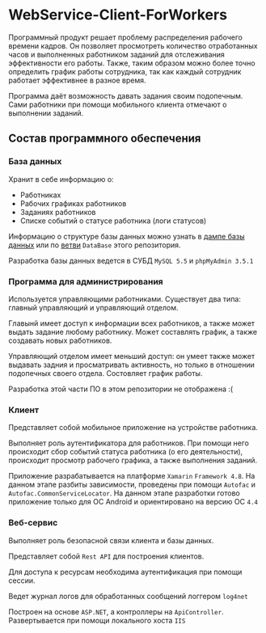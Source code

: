 # WebService-Client-ForWorkers
Программный продукт решает проблему распределения рабочего времени кадров.
Он позволяет просмотреть количество отработанных часов и выполненных работником заданий для отслеживания эффективности его работы.
Также, таким образом можно более точно определить график работы сотрудника, так как каждый сотрудник работает эффективнее в разное время.

Программа даёт возможность давать задания своим подопечным. 
Сами работники при помощи мобильного клиента отмечают о выполнении заданий.

## Состав программного обеспечения

### База данных

Хранит в себе информацию о:
* Работниках
* Рабочих графиках работников
* Заданиях работников
* Списке событий о статусе работника (логи статусов)

Информацию о структуре базы данных можно узнать в [дампе базы данных](https://github.com/ctg135/WebService-Client-ForWorkers/blob/DataBase/База%20данных/workers.sql) 
или по [ветви](https://github.com/ctg135/WebService-Client-ForWorkers/tree/DataBase) `DataBase` этого репозитория.

Разработка базы данных ведется в СУБД `MySQL 5.5` и `phpMyAdmin 3.5.1`

### Программа для администрирования

Используется управляющими работниками. Существует два типа: главный управляющий и управляющий отделом.

Главынй имеет доступ к информации всех работников, а также может выдать задание любому работнику. Может составлять график, а также создавать новых работников.

Управляющий отделом имеет меньший доступ: он умеет также может выдавать задния и просматривать активность, но только в отношении подопечных своего отдела. Состовляет график работы.

Разработка этой части ПО в этом репозитории не отображена :(

### Клиент

Представляет собой мобильное приложение на устройстве работника.

Выполняет роль аутентификатора для работников. При помощи него происходит сбор событий статуса работника (о его деятельности), происходит просмотр рабочего графика, а также выполнения заданий.

Приложение разрабатывается на платформе `Xamarin` `Framework 4.8`. На данном этапе разбиты зависимости, проведены при помощи `Autofac` и `Autofac.CommonServiceLocator`.
На данном этапе разработки готово приложение только для ОС Android и ориентировано на версию ОС `4.4`

### Веб-сервис

Выполняет роль безопасной связи клиента и базы данных.

Представляет собой `Rest API` для построения клиентов.

Для доступа к ресурсам необходима аутентификация при помощи сессии.

Ведет журнал логов для обработанных сообщений логгером `log4net`

Построен на основе `ASP.NET`, а контроллеры на `ApiController`. Развертывается при помощи локального хоста `IIS`
